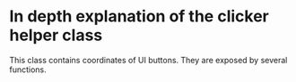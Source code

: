 # In depth explanation of the clicker helper class

This class contains coordinates of UI buttons. They are exposed by several functions.

